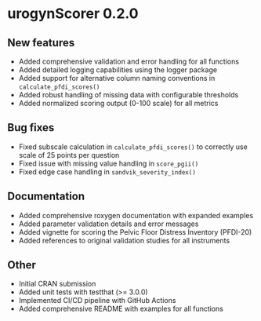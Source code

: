 # urogynScorer 0.2.0

## New features

* Added comprehensive validation and error handling for all functions
* Added detailed logging capabilities using the logger package
* Added support for alternative column naming conventions in `calculate_pfdi_scores()`
* Added robust handling of missing data with configurable thresholds
* Added normalized scoring output (0-100 scale) for all metrics

## Bug fixes

* Fixed subscale calculation in `calculate_pfdi_scores()` to correctly use scale of 25 points per question
* Fixed issue with missing value handling in `score_pgii()`
* Fixed edge case handling in `sandvik_severity_index()`

## Documentation

* Added comprehensive roxygen documentation with expanded examples
* Added parameter validation details and error messages
* Added vignette for scoring the Pelvic Floor Distress Inventory (PFDI-20)
* Added references to original validation studies for all instruments

## Other

* Initial CRAN submission
* Added unit tests with testthat (>= 3.0.0)
* Implemented CI/CD pipeline with GitHub Actions
* Added comprehensive README with examples for all functions
